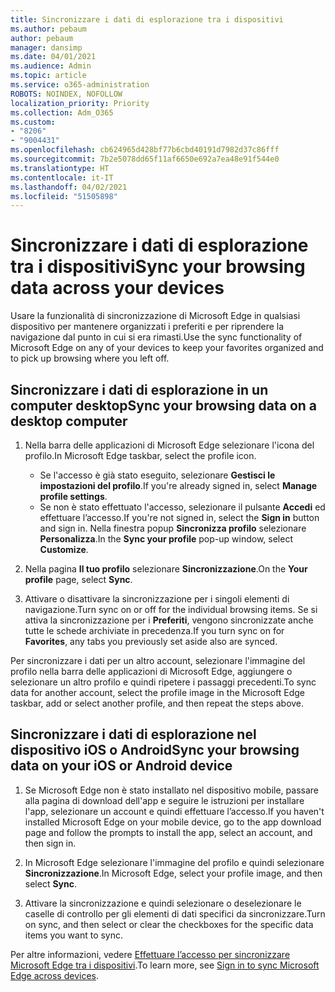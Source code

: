 ```yaml
---
title: Sincronizzare i dati di esplorazione tra i dispositivi
ms.author: pebaum
author: pebaum
manager: dansimp
ms.date: 04/01/2021
ms.audience: Admin
ms.topic: article
ms.service: o365-administration
ROBOTS: NOINDEX, NOFOLLOW
localization_priority: Priority
ms.collection: Adm_O365
ms.custom:
- "8206"
- "9004431"
ms.openlocfilehash: cb624965d428bf77b6cbd40191d7982d37c86fff
ms.sourcegitcommit: 7b2e5078dd65f11af6650e692a7ea48e91f544e0
ms.translationtype: HT
ms.contentlocale: it-IT
ms.lasthandoff: 04/02/2021
ms.locfileid: "51505898"
---
```

# <a name="sync-your-browsing-data-across-your-devices"></a><span data-ttu-id="47d37-102">Sincronizzare i dati di esplorazione tra i dispositivi</span><span class="sxs-lookup"><span data-stu-id="47d37-102">Sync your browsing data across your devices</span></span>

<span data-ttu-id="47d37-103">Usare la funzionalità di sincronizzazione di Microsoft Edge in qualsiasi dispositivo per mantenere organizzati i preferiti e per riprendere la navigazione dal punto in cui si era rimasti.</span><span class="sxs-lookup"><span data-stu-id="47d37-103">Use the sync functionality of Microsoft Edge on any of your devices to keep your favorites organized and to pick up browsing where you left off.</span></span>

## <a name="sync-your-browsing-data-on-a-desktop-computer"></a><span data-ttu-id="47d37-104">Sincronizzare i dati di esplorazione in un computer desktop</span><span class="sxs-lookup"><span data-stu-id="47d37-104">Sync your browsing data on a desktop computer</span></span>

1. <span data-ttu-id="47d37-105">Nella barra delle applicazioni di Microsoft Edge selezionare l'icona del profilo.</span><span class="sxs-lookup"><span data-stu-id="47d37-105">In Microsoft Edge taskbar, select the profile icon.</span></span>
    
    - <span data-ttu-id="47d37-106">Se l'accesso è già stato eseguito, selezionare **Gestisci le impostazioni del profilo**.</span><span class="sxs-lookup"><span data-stu-id="47d37-106">If you're already signed in, select **Manage profile settings**.</span></span>
    - <span data-ttu-id="47d37-107">Se non è stato effettuato l'accesso, selezionare il pulsante **Accedi** ed effettuare l’accesso.</span><span class="sxs-lookup"><span data-stu-id="47d37-107">If you're not signed in, select the **Sign in** button and sign in.</span></span> <span data-ttu-id="47d37-108">Nella finestra popup **Sincronizza profilo** selezionare **Personalizza**.</span><span class="sxs-lookup"><span data-stu-id="47d37-108">In the **Sync your profile** pop-up window, select **Customize**.</span></span>

1. <span data-ttu-id="47d37-109">Nella pagina **Il tuo profilo** selezionare **Sincronizzazione**.</span><span class="sxs-lookup"><span data-stu-id="47d37-109">On the **Your profile** page, select **Sync**.</span></span>

1. <span data-ttu-id="47d37-110">Attivare o disattivare la sincronizzazione per i singoli elementi di navigazione.</span><span class="sxs-lookup"><span data-stu-id="47d37-110">Turn sync on or off for the individual browsing items.</span></span> <span data-ttu-id="47d37-111">Se si attiva la sincronizzazione per i **Preferiti**, vengono sincronizzate anche tutte le schede archiviate in precedenza.</span><span class="sxs-lookup"><span data-stu-id="47d37-111">If you turn sync on for **Favorites**, any tabs you previously set aside also are synced.</span></span>

<span data-ttu-id="47d37-112">Per sincronizzare i dati per un altro account, selezionare l'immagine del profilo nella barra delle applicazioni di Microsoft Edge, aggiungere o selezionare un altro profilo e quindi ripetere i passaggi precedenti.</span><span class="sxs-lookup"><span data-stu-id="47d37-112">To sync data for another account, select the profile image in the Microsoft Edge taskbar, add or select another profile, and then repeat the steps above.</span></span>

## <a name="sync-your-browsing-data-on-your-ios-or-android-device"></a><span data-ttu-id="47d37-113">Sincronizzare i dati di esplorazione nel dispositivo iOS o Android</span><span class="sxs-lookup"><span data-stu-id="47d37-113">Sync your browsing data on your iOS or Android device</span></span>

1. <span data-ttu-id="47d37-114">Se Microsoft Edge non è stato installato nel dispositivo mobile, passare alla pagina di download dell'app e seguire le istruzioni per installare l'app, selezionare un account e quindi effettuare l’accesso.</span><span class="sxs-lookup"><span data-stu-id="47d37-114">If you haven't installed Microsoft Edge on your mobile device, go to the app download page and follow the prompts to install the app, select an account, and then sign in.</span></span>

1. <span data-ttu-id="47d37-115">In Microsoft Edge selezionare l'immagine del profilo e quindi selezionare **Sincronizzazione**.</span><span class="sxs-lookup"><span data-stu-id="47d37-115">In Microsoft Edge, select your profile image, and then select **Sync**.</span></span>

1. <span data-ttu-id="47d37-116">Attivare la sincronizzazione e quindi selezionare o deselezionare le caselle di controllo per gli elementi di dati specifici da sincronizzare.</span><span class="sxs-lookup"><span data-stu-id="47d37-116">Turn on sync, and then select or clear the checkboxes for the specific data items you want to sync.</span></span>

<span data-ttu-id="47d37-117">Per altre informazioni, vedere [Effettuare l’accesso per sincronizzare Microsoft Edge tra i dispositivi](https://go.microsoft.com/fwlink/?linkid=2145501).</span><span class="sxs-lookup"><span data-stu-id="47d37-117">To learn more, see [Sign in to sync Microsoft Edge across devices](https://go.microsoft.com/fwlink/?linkid=2145501).</span></span>
